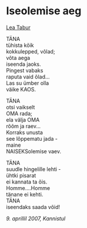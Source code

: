 # Iseolemise aeg

[Lea Tabur](./)

TÄNA  
tühista kõik  
kokkulepped, võlad;  
võta aega  
iseenda jaoks.  
Pingest vabaks  
raputa vaid õlad...  
Las su ümber olla  
väike KAOS.

TÄNA  
otsi vaikselt  
OMA rada;  
ela välja OMA  
rõõm ja raev...  
Korraks unusta  
see lõppematu jada -  
maine  
NAISEKSolemise vaev.

TÄNA  
suudle hingelille lehti -  
ühtki pisarat  
ei kannata ta õis.  
Homme....Homme  
tänane ei kehti.  
TÄNA  
iseendaks saada võid!

_9. aprillil 2007, Kannistul_

